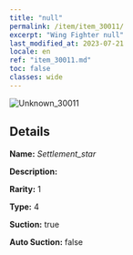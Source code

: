```yaml
---
title: "null"
permalink: /item/item_30011/
excerpt: "Wing Fighter null"
last_modified_at: 2023-07-21
locale: en
ref: "item_30011.md"
toc: false
classes: wide
---
```



 ![Unknown_30011](/images/item/Settlement_star_p.png)



## Details

 **Name:** *Settlement_star* 

 **Description:** 

 **Rarity:** 1 

 **Type:** 4 

 **Suction:** true 

 **Auto Suction:** false 


